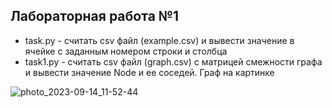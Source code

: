 ## Лабораторная работа №1

- task.py - считать csv файл (example.csv) и вывести значение в ячейке с  заданным номером строки и столбца 
- task1.py - считать csv файл (graph.csv) с матрицей смежности графа и вывести значение Node и ее соседей. Граф на картинке

![photo_2023-09-14_11-52-44](https://github.com/GribanovDS/system-analysis-and-decision-making/assets/74065724/a8b38178-1954-480d-824a-7d99964c480e)
